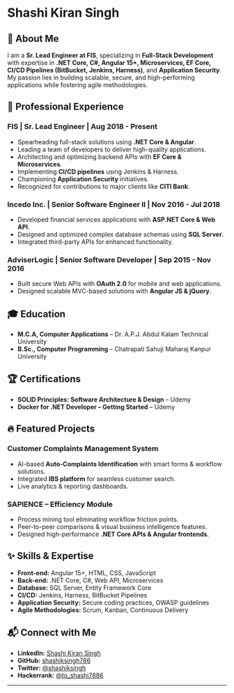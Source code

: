 # Shashi Kiran Singh

## 🚀 About Me
I am a **Sr. Lead Engineer at FIS**, specializing in **Full-Stack Development** with expertise in **.NET Core, C#, Angular 15+, Microservices, EF Core, CI/CD Pipelines (BitBucket, Jenkins, Harness)**, and **Application Security**. My passion lies in building scalable, secure, and high-performing applications while fostering agile methodologies.

## 💼 Professional Experience
### **FIS** | Sr. Lead Engineer | Aug 2018 - Present
- Spearheading full-stack solutions using **.NET Core & Angular**.
- Leading a team of developers to deliver high-quality applications.
- Architecting and optimizing backend APIs with **EF Core & Microservices**.
- Implementing **CI/CD pipelines** using Jenkins & Harness.
- Championing **Application Security** initiatives.
- Recognized for contributions to major clients like **CITI Bank**.

### **Incedo Inc.** | Senior Software Engineer II | Nov 2016 - Jul 2018
- Developed financial services applications with **ASP.NET Core & Web API**.
- Designed and optimized complex database schemas using **SQL Server**.
- Integrated third-party APIs for enhanced functionality.

### **AdviserLogic** | Senior Software Developer | Sep 2015 - Nov 2016
- Built secure Web APIs with **OAuth 2.0** for mobile and web applications.
- Designed scalable MVC-based solutions with **Angular JS & jQuery**.

## 🎓 Education
- **M.C.A, Computer Applications** – Dr. A.P.J. Abdul Kalam Technical University
- **B.Sc., Computer Programming** – Chatrapati Sahuji Maharaj Kanpur University

## 🏆 Certifications
- **SOLID Principles: Software Architecture & Design** – Udemy
- **Docker for .NET Developer – Getting Started** – Udemy

## 🔥 Featured Projects
### **Customer Complaints Management System**
- AI-based **Auto-Complaints Identification** with smart forms & workflow solutions.
- Integrated **IBS platform** for seamless customer search.
- Live analytics & reporting dashboards.

### **SAPIENCE – Efficiency Module**
- Process mining tool eliminating workflow friction points.
- Peer-to-peer comparisons & visual business intelligence features.
- Designed high-performance **.NET Core APIs & Angular frontends**.

## ✨ Skills & Expertise
- **Front-end:** Angular 15+, HTML, CSS, JavaScript
- **Back-end:** .NET Core, C#, Web API, Microservices
- **Database:** SQL Server, Entity Framework Core
- **CI/CD:** Jenkins, Harness, BitBucket Pipelines
- **Application Security:** Secure coding practices, OWASP guidelines
- **Agile Methodologies:** Scrum, Kanban, Continuous Delivery

## 📬 Connect with Me
- **LinkedIn:** [Shashi Kiran Singh](https://www.linkedin.com/in/shashikiransingh7886/)
- **GitHub:** [shashiksingh786](https://github.com/shashiksingh786)
- **Twitter:** [@shashiksingh](https://twitter.com/shashiksingh)
- **Hackerrank:** [@to_shashi7886](https://www.hackerrank.com/profile/to_shashi7886)

---

<!---
shashiksingh786/shashiksingh786 is a ✨ special ✨ repository because its `README.md` (this file) appears on your GitHub profile.
You can click the Preview link to take a look at your changes.
--->
